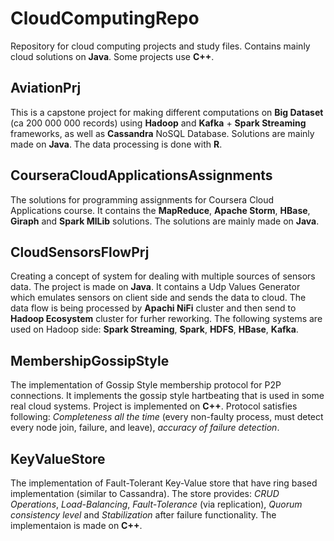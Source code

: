 # CloudComputingRepo
Repository for cloud computing projects and study files.
Contains mainly cloud solutions on **Java**. Some projects use **C++**.

## AviationPrj
This is a capstone project for making different computations on **Big Dataset** (ca 200 000 000 records) using **Hadoop** and **Kafka** + **Spark Streaming** frameworks, as well as **Cassandra** NoSQL Database. Solutions are mainly made on **Java**. The data processing is done with **R**.

## CourseraCloudApplicationsAssignments
The solutions for programming assignments for Coursera Cloud Applications course. It contains the **MapReduce**, **Apache Storm**, **HBase**, **Giraph** and **Spark MlLib** solutions. The solutions are mainly made on **Java**.

## CloudSensorsFlowPrj
Creating a concept of system for dealing with multiple sources of sensors data. The project is made on **Java**. It contains a Udp Values Generator which emulates sensors on client side and sends the data to cloud. The data flow is being processed by **Apachi NiFi** cluster and then send to **Hadoop Ecosystem** cluster for furher reworking. The following systems are used on Hadoop side: **Spark Streaming**, **Spark**, **HDFS**, **HBase**, **Kafka**.

## MembershipGossipStyle
The implementation of Gossip Style membership protocol for P2P connections. It implements the gossip style hartbeating that is used in some real cloud systems. Project is implemented on **C++**. Protocol satisfies following: *Completeness all the time* (every non-faulty process, must detect every node join, failure, and leave), *accuracy of failure detection*.

## KeyValueStore
The implementation of Fault-Tolerant Key-Value store that have ring based implementation (similar to Cassandra). The store provides: *CRUD Operations*, *Load-Balancing*, *Fault-Tolerance* (via replication), *Quorum consistency level* and *Stabilization* after failure functionality. The implementaion is made on **C++**.
